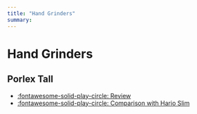 ```yaml
---
title: "Hand Grinders"
summary:
---
```


Hand Grinders
===

Porlex Tall
---

- [:fontawesome-solid-play-circle: Review](https://www.youtube.com/watch?v=BLMd58cGU_4)
- [:fontawesome-solid-play-circle: Comparison with Hario Slim](https://www.youtube.com/watch?v=r_221QOLMj4)
